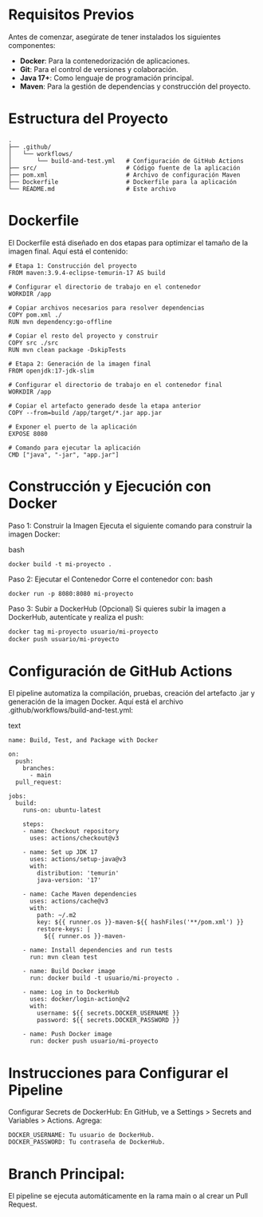 # Requisitos Previos
Antes de comenzar, asegúrate de tener instalados los siguientes componentes:
- **Docker**: Para la contenedorización de aplicaciones.
- **Git**: Para el control de versiones y colaboración.
- **Java 17+**: Como lenguaje de programación principal.
- **Maven**: Para la gestión de dependencias y construcción del proyecto.
# Estructura del Proyecto
```
.
├── .github/
│   └── workflows/
│       └── build-and-test.yml   # Configuración de GitHub Actions
├── src/                         # Código fuente de la aplicación
├── pom.xml                      # Archivo de configuración Maven
├── Dockerfile                   # Dockerfile para la aplicación
└── README.md                    # Este archivo
```
# Dockerfile
El Dockerfile está diseñado en dos etapas para optimizar el tamaño de la imagen final. Aquí está el contenido:
```
# Etapa 1: Construcción del proyecto
FROM maven:3.9.4-eclipse-temurin-17 AS build

# Configurar el directorio de trabajo en el contenedor
WORKDIR /app

# Copiar archivos necesarios para resolver dependencias
COPY pom.xml ./
RUN mvn dependency:go-offline

# Copiar el resto del proyecto y construir
COPY src ./src
RUN mvn clean package -DskipTests

# Etapa 2: Generación de la imagen final
FROM openjdk:17-jdk-slim

# Configurar el directorio de trabajo en el contenedor final
WORKDIR /app

# Copiar el artefacto generado desde la etapa anterior
COPY --from=build /app/target/*.jar app.jar

# Exponer el puerto de la aplicación
EXPOSE 8080

# Comando para ejecutar la aplicación
CMD ["java", "-jar", "app.jar"]
```

# Construcción y Ejecución con Docker
Paso 1: Construir la Imagen
Ejecuta el siguiente comando para construir la imagen Docker:

bash
```
docker build -t mi-proyecto .
```

Paso 2: Ejecutar el Contenedor
Corre el contenedor con:
bash
```
docker run -p 8080:8080 mi-proyecto
```

Paso 3: Subir a DockerHub (Opcional)
Si quieres subir la imagen a DockerHub, autentícate y realiza el push:
```bash
docker tag mi-proyecto usuario/mi-proyecto
docker push usuario/mi-proyecto
```

# Configuración de GitHub Actions
El pipeline automatiza la compilación, pruebas, creación del artefacto .jar y generación de la imagen Docker.
Aquí está el archivo .github/workflows/build-and-test.yml:

text
```
name: Build, Test, and Package with Docker

on:
  push:
    branches:
      - main
  pull_request:

jobs:
  build:
    runs-on: ubuntu-latest

    steps:
    - name: Checkout repository
      uses: actions/checkout@v3

    - name: Set up JDK 17
      uses: actions/setup-java@v3
      with:
        distribution: 'temurin'
        java-version: '17'

    - name: Cache Maven dependencies
      uses: actions/cache@v3
      with:
        path: ~/.m2
        key: ${{ runner.os }}-maven-${{ hashFiles('**/pom.xml') }}
        restore-keys: |
          ${{ runner.os }}-maven-

    - name: Install dependencies and run tests
      run: mvn clean test

    - name: Build Docker image
      run: docker build -t usuario/mi-proyecto .

    - name: Log in to DockerHub
      uses: docker/login-action@v2
      with:
        username: ${{ secrets.DOCKER_USERNAME }}
        password: ${{ secrets.DOCKER_PASSWORD }}

    - name: Push Docker image
      run: docker push usuario/mi-proyecto
```
# Instrucciones para Configurar el Pipeline
Configurar Secrets de DockerHub:
En GitHub, ve a Settings > Secrets and Variables > Actions.
Agrega:
```
DOCKER_USERNAME: Tu usuario de DockerHub.
DOCKER_PASSWORD: Tu contraseña de DockerHub.
```
# Branch Principal:
El pipeline se ejecuta automáticamente en la rama main o al crear un Pull Request.
